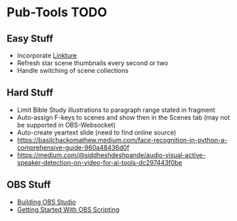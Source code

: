 # Pub-Tools TODO

## Easy Stuff

* Incorporate [Linkture](https://github.com/erykjj/linkture)
* Refresh star scene thumbnails every second or two
* Handle switching of scene collections

## Hard Stuff

* Limit Bible Study illustrations to paragraph range stated in fragment
* Auto-assign F-keys to scenes and show then in the Scenes tab (may not be supported in OBS-Websocket)
* Auto-create yeartext slide (need to find online source)
* https://basilchackomathew.medium.com/face-recognition-in-python-a-comprehensive-guide-960a48436d0f
* https://medium.com/@siddheshdeshpande/audio-visual-active-speaker-detection-on-video-for-ai-tools-dc297443f0be

## OBS Stuff

* [Building OBS Studio](https://github.com/obsproject/obs-studio/wiki/Building-OBS-Studio)
* [Getting Started With OBS Scripting](https://github.com/obsproject/obs-studio/wiki/Getting-Started-With-OBS-Scripting)

